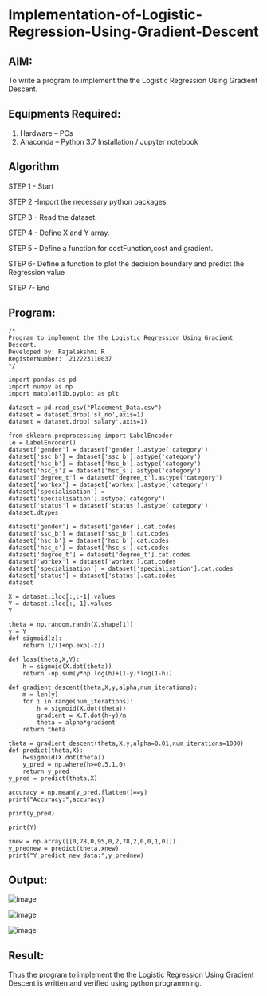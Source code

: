 # Implementation-of-Logistic-Regression-Using-Gradient-Descent

## AIM:
To write a program to implement the the Logistic Regression Using Gradient Descent.

## Equipments Required:
1. Hardware – PCs
2. Anaconda – Python 3.7 Installation / Jupyter notebook

## Algorithm
STEP 1 - Start

STEP 2 -Import the necessary python packages

STEP 3 - Read the dataset.

STEP 4 - Define X and Y array.

STEP 5 - Define a function for costFunction,cost and gradient.

STEP 6- Define a function to plot the decision boundary and predict the Regression value

STEP 7- End

## Program:
```
/*
Program to implement the the Logistic Regression Using Gradient Descent.
Developed by: Rajalakshmi R
RegisterNumber:  212223110037
*/

import pandas as pd
import numpy as np
import matplotlib.pyplot as plt

dataset = pd.read_csv("Placement_Data.csv")
dataset = dataset.drop('sl_no',axis=1)
dataset = dataset.drop('salary',axis=1)

from sklearn.preprocessing import LabelEncoder
le = LabelEncoder()
dataset['gender'] = dataset['gender'].astype('category')
dataset['ssc_b'] = dataset['ssc_b'].astype('category')
dataset['hsc_b'] = dataset['hsc_b'].astype('category')
dataset['hsc_s'] = dataset['hsc_s'].astype('category')
dataset['degree_t'] = dataset['degree_t'].astype('category')
dataset['workex'] = dataset['workex'].astype('category')
dataset['specialisation'] = dataset['specialisation'].astype('category')
dataset['status'] = dataset['status'].astype('category')
dataset.dtypes

dataset['gender'] = dataset['gender'].cat.codes
dataset['ssc_b'] = dataset['ssc_b'].cat.codes
dataset['hsc_b'] = dataset['hsc_b'].cat.codes
dataset['hsc_s'] = dataset['hsc_s'].cat.codes
dataset['degree_t'] = dataset['degree_t'].cat.codes
dataset['workex'] = dataset['workex'].cat.codes
dataset['specialisation'] = dataset['specialisation'].cat.codes
dataset['status'] = dataset['status'].cat.codes
dataset

X = dataset.iloc[:,:-1].values
Y = dataset.iloc[:,-1].values
Y

theta = np.random.randn(X.shape[1])
y = Y 
def sigmoid(z):
    return 1/(1+np.exp(-z))

def loss(theta,X,Y):
    h = sigmoid(X.dot(theta))
    return -np.sum(y*np.log(h)+(1-y)*log(1-h))

def gradient_descent(theta,X,y,alpha,num_iterations):
    m = len(y)
    for i in range(num_iterations):
        h = sigmoid(X.dot(theta))
        gradient = X.T.dot(h-y)/m
        theta = alpha*gradient
    return theta

theta = gradient_descent(theta,X,y,alpha=0.01,num_iterations=1000)
def predict(theta,X):
    h=sigmoid(X.dot(theta))
    y_pred = np.where(h>=0.5,1,0)
    return y_pred
y_pred = predict(theta,X)

accuracy = np.mean(y_pred.flatten()==y)
print("Accuracy:",accuracy)

print(y_pred)

print(Y)

xnew = np.array([[0,78,0,95,0,2,78,2,0,0,1,0]])
y_prednew = predict(theta,xnew)
print("Y_predict_new_data:",y_prednew)
```

## Output:

![image](https://github.com/user-attachments/assets/8a36f311-6721-4338-bcfe-b506bbe6dac1)

![image](https://github.com/user-attachments/assets/fef38232-f948-41e6-a56e-c5a7eb570a69)


![image](https://github.com/user-attachments/assets/2012bf96-12af-4cd0-a24b-03c3a8b6affd)




## Result:
Thus the program to implement the the Logistic Regression Using Gradient Descent is written and verified using python programming.
